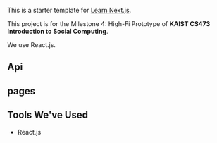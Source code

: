 This is a starter template for [Learn Next.js](https://nextjs.org/learn).

This project is for the Milestone 4: High-Fi Prototype of **KAIST CS473 Introduction to Social Computing**.

We use React.js.


## Api
## pages



## Tools We've Used
* React.js
